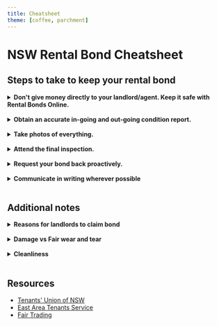 ```yaml
---
title: Cheatsheet
theme: [coffee, parchment]
---
```


# NSW Rental Bond Cheatsheet
## Steps to take to keep your rental bond

<details>

<summary><strong>Don't give money directly to your landlord/agent. Keep it safe with Rental Bonds Online.</strong></summary>

Register your bond with [Rental Bonds Online (RBO)](https://www.fairtrading.nsw.gov.au/housing-and-property/renting/rental-bonds-online "Rental Bonds Online"), a service offered by NSW Fair Trading.<br>
RBO stores your bond money in escrow so that your landlord can only take your bond if a formal claim has been made (which you can contest).

If you give bond money directly to your landlord/agent legally your bond rights still apply, but it is much easier for them to unlawfully take your bond.<br>
If you are asked for a cash bond, you should instead suggest using RBO. A landlord/agent refusing to lodge bond through RBO should be treated with suspicion and ideally avoided.

</details>
<br>

<details>

<summary><strong>Obtain an accurate in-going and out-going condition report.</strong></summary>

A condition report is a document that states the condition of the property's features at the beginning and end of the tenancy, as seen by tenant and landlord/agent. The condition report form can be found [here](https://www.fairtrading.nsw.gov.au/help-centre/forms#Residentialtenancyforms "Fair Trading forms").

Condition reports are a requirement for tenancies and form an important piece of evidence in many bond disputes.<br>
It's important that you carefully review the landlord/agent's report and disagree and comment where necessary.

</details>
<br>

<details>

<summary><strong>Take photos of everything.</strong></summary>

Photos are an important piece of evidence in many bond disputes, and you should always take photos at the start and end of the tenancy. Here are some tips for taking photos of the property:

- Take the photos before moving in and after moving out. Furniture can obscure walls and surfaces, so it's good to take the photos when the property is empty.
- Take photos of _everything_. For each room, take a photo of each wall, the floor and ceiling. Also take a close-up photo of any fittings like light switches, powerpoints, and taps.
- Add a date-stamp to the photos if you can. The date a photo was taken can be significant in a bond dispute, and it is much easier if the date is stamped on the photo itself.

</details>
<br>

<details>

<summary><strong>Attend the final inspection.</strong></summary>

The final inspection is a walk-through of the property by the landlord/agent to ensure the property is left in a similar condition to when the tenancy began.<br>
The out-going condition report should be filled based on the final inspection. Ideally, your photos of the property will be taken on the same date as the final inspection, or as close to it as possible.<br>
The property should be empty and clean by the final inspection.<br>
**Note:** there is no obligation to have the property professionally cleaned, unless otherwise stated in the lease agreement. The standard expectation is for the property to be as clean as it was at the beginning of the tenancy, with reasonable wear and tear.

The landlord/agent must give you an opportunity to attend the final inspection - and you should attend.<br>
By the end of the final inspection, the landlord/agent should either accept the property in its condition or identify the damage they believe the property has sustained.<br>

</details>
<br>

<details>

<summary><strong>Request your bond back proactively.</strong></summary>

The bond refund request can be submitted through [RBO](https://www.fairtrading.nsw.gov.au/housing-and-property/renting/rental-bonds-online "Rental Bonds Online") by either the tenant or the landlord/agent.

- If the landlord/agent doesn't identify any damage, you should request the entire bond through RBO as soon as the final inspection is complete. It is reasonable to request the bond back if the landlord/agent cannot identify claimable damage during the final inspection.<br>
- If the landlord/agent states that there is damage and/or cause to withhold bond, or if they are unsure and will "get back to you", urge them to identify the damage and be specific. It _is_ reasonable for the landlord/agent to not know the cost of the damage (as this must be quoted by professionals), but it _isn't_ reasonable for them to refuse to identify the damage itself.

If the landlord/agent is asking for a portion of your bond, but you disagree with their reasons, you should request the portion of the bond you think is fair as soon as possible. It is free to request a refund but there is a fee for countering a landlord's claim, i.e. if the landlord claims a portion of the bond you will need to pay a fee to refute this claim in front of the tribunal.

</details>
<br>

<details>

<summary><strong>Communicate in writing wherever possible</strong></summary>

Communications throughout the tenancy can be important evidence during a bond dispute. Emails are ideal, as they automatically record date, time, and recipients, and they are also stored on a searchable server.<br>
If communication is done verbally, you should follow up with an email to the landlord/agent confirming the notable things discussed. **Note:** NSW law requires that both parties consent to an audio recording of a conversation.

</details>
<br>

## Additional notes

<details>

<summary><strong>Reasons for landlords to claim bond</strong></summary>

Fair Trading lists the following as the main reasons for landlords to claim a portion of your bond (there may be other valid reasons):

- unpaid rent
- the reasonable cost of repairing damage to the property that is beyond fair wear and tear
- unpaid water usage charges, as long as the landlord requested payment within three months of receiving the bill
- any 'break fee' or other charges payable as a result of the tenant breaking the tenancy agreement early
- the reasonable cost of cleaning any part of the property not left reasonably clean, considering how clean the property was at the start of the tenancy
- the reasonable cost of having the locks changed, or other security devices replaced, if the tenant doesn't return all keys and security devices they were given

</details>
<br>

<details>

<summary><strong>Damage vs Fair wear and tear</strong></summary>

Damage is the result of negligent, irresponsible or intentional actions by the tenant.<br>
Fair wear and tear is the deterioration that occurs over time to the property through normal use.<br>

Tenants are responsible for compensating the landlord for damage, but not fair wear and tear.

Fair Trading provides these examples of damage and fair wear and tear:

| Fair wear and tear                                                    | Damage                                                                        |
|-----------------------------------------------------------------------|-------------------------------------------------------------------------------|
| Faded curtains or frayed cords                                        | Missing or torn curtains                                                      |
| Furniture indentations and traffic marks on the carpet                | Stains or burn marks on the carpet                                            |
| Scuffed up wooden floors                                              | Badly scratched or gouged wooden floors                                       |
| Faded, chipped or cracked paint                                       | Unapproved, poor quality paint job                                            |
| Worn kitchen benchtop                                                 | Burns or cuts in bench top                                                    |
| Loose hinges or handles on doors or windows and worn sliding tracks   | Broken glass                                                                  |
| Water stains on carpet from rain through leaking roof or bad plumbing | Water stains on carpet caused by overflowing bath or indoor pot plants        |
| Paint worn off wall near light switch                                 | Damage to paint caused by removing posters stuck with blu-tack or sticky tape |

The East Area Tenants Service provides [a comprehensive list](https://eats.org.au/tenants) of examples of real cases in the tribunal of damage vs fair wear and tear.

</details>
<br>

<details>

<summary><strong>Cleanliness</strong></summary>

Tenants are expected to leave the property as clean as when they moved in, not including fair wear and tear.<br>
There is no obligation to have the property professionally cleaned, unless otherwise stated in the lease agreement. The most common reason for a professional clean to be warranted is when pets have been present, where the lease may require a steam-cleaning of carpet.

</details>
<br>

## Resources

- [Tenants' Union of NSW](https://www.tenants.org.au "Tenants' Union of NSW")
- [East Area Tenants Service](https://eats.org.au/tenants "East Area Tenants Service")
- [Fair Trading](https://www.fairtrading.nsw.gov.au/housing-and-property/renting "Fair Trading renting")
